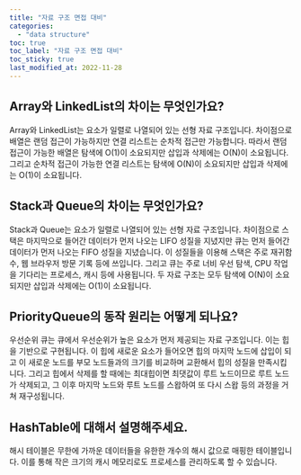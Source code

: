 ```yaml
---
title: "자료 구조 면접 대비"
categories:
  - "data structure"
toc: true
toc_label: "자료 구조 면접 대비"
toc_sticky: true
last_modified_at: 2022-11-28
---
```


## Array와 LinkedList의 차이는 무엇인가요?

Array와 LinkedList는 요소가 일렬로 나열되어 있는 선형 자료 구조입니다. 차이점으로 배열은 랜덤 접근이 가능하지만 연결 리스트는 순차적 접근만 가능합니다. 따라서 랜덤 접근이 가능한 배열은 탐색에 O(1)이 소요되지만 삽입과 삭제에는 O(N)이 소요됩니다. 그리고 순차적 접근이 가능한 연결 리스트는 탐색에 O(N)이 소요되지만 삽입과 삭제에는 O(1)이 소요됩니다.

## Stack과 Queue의 차이는 무엇인가요?

Stack과 Queue는 요소가 일렬로 나열되어 있는 선형 자료 구조입니다. 차이점으로 스택은 마지막으로 들어간 데이터가 먼저 나오는 LIFO 성질을 지녔지만 큐는 먼저 들어간 데이터가 먼저 나오는 FIFO 성질을 지녔습니다. 이 성질들을 이용해 스택은 주로 재귀함수, 웹 브라우저 방문 기록 등에 쓰입니다. 그리고 큐는 주로 너비 우선 탐색, CPU 작업을 기다리는 프로세스, 캐시 등에 사용됩니다. 두 자료 구조는 모두 탐색에 O(N)이 소요되지만 삽입과 삭제에는 O(1)이 소요됩니다.

## PriorityQueue의 동작 원리는 어떻게 되나요?

우선순위 큐는 큐에서 우선순위가 높은 요소가 먼저 제공되는 자료 구조입니다. 이는 힙을 기반으로 구현됩니다. 이 힙에 새로운 요소가 들어오면 힙의 마지막 노드에 삽입이 되고 이 새로운 노드를 부모 노드들과의 크기를 비교하며 교환해서 힙의 성질을 만족시킵니다. 그리고 힙에서 삭제를 할 때에는 최대힙이면 최댓값이 루트 노드이므로 루트 노드가 삭제되고, 그 이후 마지막 노드와 루트 노드를 스왑하여 또 다시 스왑 등의 과정을 거쳐 재구성됩니다.

## HashTable에 대해서 설명해주세요.

해시 테이블은 무한에 가까운 데이터들을 유한한 개수의 해시 값으로 매핑한 테이블입니다. 이를 통해 작은 크기의 캐시 메모리로도 프로세스를 관리하도록 할 수 있습니다.
